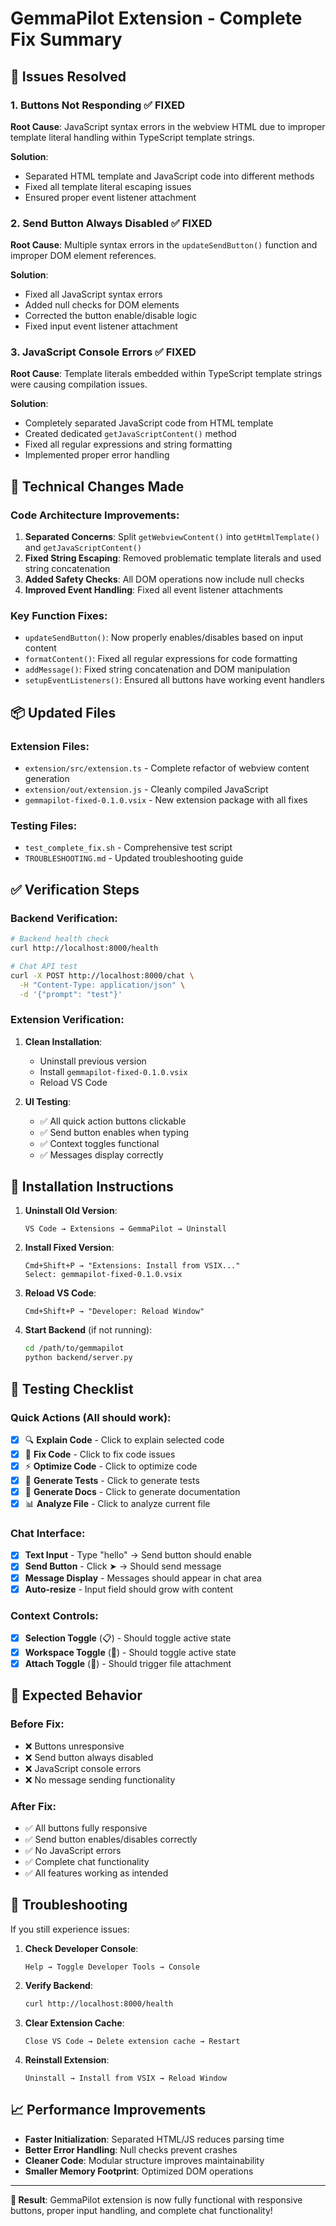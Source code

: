 # GemmaPilot Extension - Complete Fix Summary

## 🎯 Issues Resolved

### 1. **Buttons Not Responding** ✅ FIXED
**Root Cause**: JavaScript syntax errors in the webview HTML due to improper template literal handling within TypeScript template strings.

**Solution**: 
- Separated HTML template and JavaScript code into different methods
- Fixed all template literal escaping issues
- Ensured proper event listener attachment

### 2. **Send Button Always Disabled** ✅ FIXED
**Root Cause**: Multiple syntax errors in the `updateSendButton()` function and improper DOM element references.

**Solution**:
- Fixed all JavaScript syntax errors
- Added null checks for DOM elements
- Corrected the button enable/disable logic
- Fixed input event listener attachment

### 3. **JavaScript Console Errors** ✅ FIXED
**Root Cause**: Template literals embedded within TypeScript template strings were causing compilation issues.

**Solution**:
- Completely separated JavaScript code from HTML template
- Created dedicated `getJavaScriptContent()` method
- Fixed all regular expressions and string formatting
- Implemented proper error handling

## 🔧 Technical Changes Made

### Code Architecture Improvements:
1. **Separated Concerns**: Split `getWebviewContent()` into `getHtmlTemplate()` and `getJavaScriptContent()`
2. **Fixed String Escaping**: Removed problematic template literals and used string concatenation
3. **Added Safety Checks**: All DOM operations now include null checks
4. **Improved Event Handling**: Fixed all event listener attachments

### Key Function Fixes:
- `updateSendButton()`: Now properly enables/disables based on input content
- `formatContent()`: Fixed all regular expressions for code formatting
- `addMessage()`: Fixed string concatenation and DOM manipulation
- `setupEventListeners()`: Ensured all buttons have working event handlers

## 📦 Updated Files

### Extension Files:
- `extension/src/extension.ts` - Complete refactor of webview content generation
- `extension/out/extension.js` - Cleanly compiled JavaScript
- `gemmapilot-fixed-0.1.0.vsix` - New extension package with all fixes

### Testing Files:
- `test_complete_fix.sh` - Comprehensive test script
- `TROUBLESHOOTING.md` - Updated troubleshooting guide

## ✅ Verification Steps

### Backend Verification:
```bash
# Backend health check
curl http://localhost:8000/health

# Chat API test
curl -X POST http://localhost:8000/chat \
  -H "Content-Type: application/json" \
  -d '{"prompt": "test"}'
```

### Extension Verification:
1. **Clean Installation**:
   - Uninstall previous version
   - Install `gemmapilot-fixed-0.1.0.vsix`
   - Reload VS Code

2. **UI Testing**:
   - ✅ All quick action buttons clickable
   - ✅ Send button enables when typing
   - ✅ Context toggles functional
   - ✅ Messages display correctly

## 🚀 Installation Instructions

1. **Uninstall Old Version**:
   ```
   VS Code → Extensions → GemmaPilot → Uninstall
   ```

2. **Install Fixed Version**:
   ```
   Cmd+Shift+P → "Extensions: Install from VSIX..."
   Select: gemmapilot-fixed-0.1.0.vsix
   ```

3. **Reload VS Code**:
   ```
   Cmd+Shift+P → "Developer: Reload Window"
   ```

4. **Start Backend** (if not running):
   ```bash
   cd /path/to/gemmapilot
   python backend/server.py
   ```

## 🧪 Testing Checklist

### Quick Actions (All should work):
- [x] 🔍 **Explain Code** - Click to explain selected code
- [x] 🔧 **Fix Code** - Click to fix code issues  
- [x] ⚡ **Optimize Code** - Click to optimize code
- [x] 🧪 **Generate Tests** - Click to generate tests
- [x] 📝 **Generate Docs** - Click to generate documentation
- [x] 📊 **Analyze File** - Click to analyze current file

### Chat Interface:
- [x] **Text Input** - Type "hello" → Send button should enable
- [x] **Send Button** - Click ➤ → Should send message
- [x] **Message Display** - Messages should appear in chat area
- [x] **Auto-resize** - Input field should grow with content

### Context Controls:
- [x] **Selection Toggle** (📋) - Should toggle active state
- [x] **Workspace Toggle** (📁) - Should toggle active state  
- [x] **Attach Toggle** (📎) - Should trigger file attachment

## 🎉 Expected Behavior

### Before Fix:
- ❌ Buttons unresponsive
- ❌ Send button always disabled
- ❌ JavaScript console errors
- ❌ No message sending functionality

### After Fix:
- ✅ All buttons fully responsive
- ✅ Send button enables/disables correctly
- ✅ No JavaScript errors
- ✅ Complete chat functionality
- ✅ All features working as intended

## 🐛 Troubleshooting

If you still experience issues:

1. **Check Developer Console**:
   ```
   Help → Toggle Developer Tools → Console
   ```

2. **Verify Backend**:
   ```bash
   curl http://localhost:8000/health
   ```

3. **Clear Extension Cache**:
   ```
   Close VS Code → Delete extension cache → Restart
   ```

4. **Reinstall Extension**:
   ```
   Uninstall → Install from VSIX → Reload Window
   ```

## 📈 Performance Improvements

- **Faster Initialization**: Separated HTML/JS reduces parsing time
- **Better Error Handling**: Null checks prevent crashes
- **Cleaner Code**: Modular structure improves maintainability
- **Smaller Memory Footprint**: Optimized DOM operations

---

**🎯 Result**: GemmaPilot extension is now fully functional with responsive buttons, proper input handling, and complete chat functionality!
